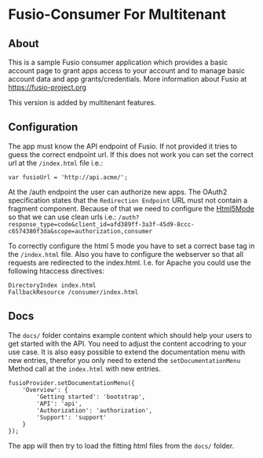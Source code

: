 
# Fusio-Consumer For Multitenant

## About

This is a sample Fusio consumer application which provides a basic account page
to grant apps access to your account and to manage basic account data and app 
grants/credentials. More information about Fusio at https://fusio-project.org

This version is added by multitenant features.

## Configuration

The app must know the API endpoint of Fusio. If not provided it tries to guess 
the correct endpoint url. If this does not work you can set the correct 
url at the `/index.html` file i.e.:

    var fusioUrl = 'http://api.acme/';

At the /auth endpoint the user can authorize new apps. The OAuth2 specification 
states that the `Redirection Endpoint` URL must not contain a fragment 
component. Because of that we need to configure the [Html5Mode] so that we can 
use clean urls i.e.:
`/auth?response_type=code&client_id=afd389ff-3a3f-45d9-8ccc-c6574380f3da&scope=authorization,consumer`

To correctly configure the html 5 mode you have to set a correct base tag in the 
`/index.html` file. Also you have to configure the webserver so that all 
requests are redirected to the index.html. I.e. for Apache you could use the 
following htaccess directives:

    DirectoryIndex index.html
    FallbackResource /consumer/index.html

## Docs

The `docs/` folder contains example content which should help your users to get
started with the API. You need to adjust the content accodring to your use case.
It is also easy possible to extend the documentation menu with new entries, 
therefor you only need to extend the `setDocumentationMenu` Method call at the 
`index.html` with new entries.

```
fusioProvider.setDocumentationMenu({
    'Overview': {
        'Getting started': 'bootstrap',
        'API': 'api',
        'Authorization': 'authorization',
        'Support': 'support'
    }
});
```

The app will then try to load the fitting html files from the `docs/` folder.

[Html5Mode]: https://docs.angularjs.org/api/ng/provider/$locationProvider#html5Mode
